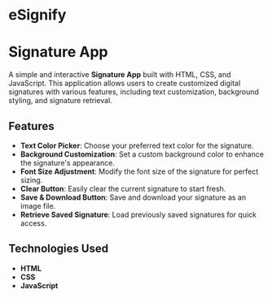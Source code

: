 # eSignify

# Signature App

A simple and interactive **Signature App** built with HTML, CSS, and JavaScript. This application allows users to create customized digital signatures with various features, including text customization, background styling, and signature retrieval.

## Features

- **Text Color Picker**: Choose your preferred text color for the signature.
- **Background Customization**: Set a custom background color to enhance the signature's appearance.
- **Font Size Adjustment**: Modify the font size of the signature for perfect sizing.
- **Clear Button**: Easily clear the current signature to start fresh.
- **Save & Download Button**: Save and download your signature as an image file.
- **Retrieve Saved Signature**: Load previously saved signatures for quick access.

## Technologies Used

- **HTML**
- **CSS**
- **JavaScript**

